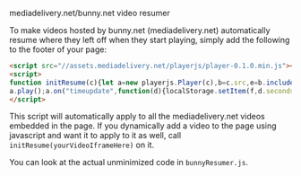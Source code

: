 mediadelivery.net/bunny.net video resumer

To make videos hosted by bunny.net (mediadelivery.net) automatically resume where they left off when they start playing, simply add the following to the footer of your page:

```html
<script src="//assets.mediadelivery.net/playerjs/player-0.1.0.min.js"></script>
<script>
function initResume(c){let a=new playerjs.Player(c),b=c.src,e=b.includes("autoplay=true");e&&(c.src=b.replace(/autoplay=true/,"autoplay=false"));a.on("ready",function(){b=b.split("?")[0];b=b.split("#")[0];b.includes("://")&&(b=b.split("://")[1]);let f="saved_video_time "+b,g=localStorage.getItem(f);if(g){let d=Math.max(0,parseFloat(g)-1);a.play();let k=setInterval(()=>{a.setCurrentTime(d);a.getCurrentTime(h=>{h>=d?(clearInterval(k),a.pause()):a.setCurrentTime(d)});a.setCurrentTime(d)},50)}else e&&
a.play();a.on("timeupdate",function(d){localStorage.setItem(f,d.seconds)})})}(function(){let c=Array.from(document.querySelectorAll("iframe")).filter(a=>a.src.includes("iframe.mediadelivery.net/embed"));for(let a=0;a<c.length;a++)initResume(c[a])})();
</script>
```

This script will automatically apply to all the mediadelivery.net videos embedded in the page. If you dynamically add a video to the page using javascript and want it to apply to it as well, call `initResume(yourVideoIframeHere)` on it.

You can look at the actual unminimized code in `bunnyResumer.js`.
